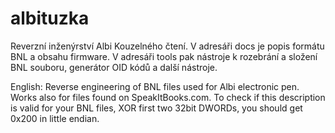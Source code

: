 # albituzka
Reverzní inženýrství Albi Kouzelného čtení.
V adresáři docs je popis formátu BNL a obsahu firmware.
V adresáři tools pak nástroje k rozebrání a složení BNL souboru, generátor OID kódů a další nástroje.

English:
Reverse engineering of BNL files used for Albi electronic pen. Works also for files found on SpeakItBooks.com. To check if this description is valid for your BNL files, XOR first two 32bit DWORDs, you should get 0x200 in little endian.

